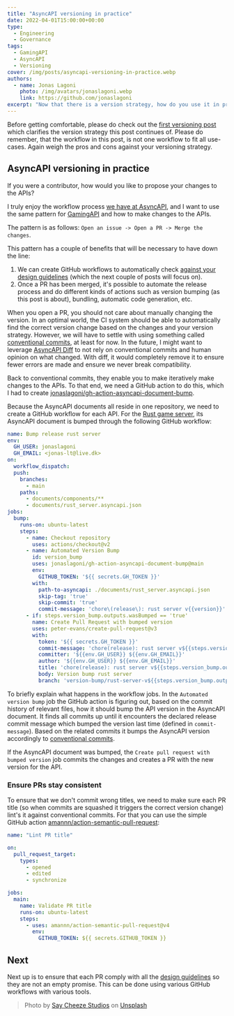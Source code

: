 ```yaml
---
title: "AsyncAPI versioning in practice"
date: 2022-04-01T15:00:00+00:00
type: 
  - Engineering
  - Governance
tags:
  - GamingAPI
  - AsyncAPI
  - Versioning
cover: /img/posts/asyncapi-versioning-in-practice.webp
authors:
  - name: Jonas Lagoni
    photo: /img/avatars/jonaslagoni.webp
    link: https://github.com/jonaslagoni
excerpt: "Now that there is a version strategy, how do you use it in practice?"
---
```


Before getting comfortable, please do check out the [first versioning post](/posts/versioning-is-easy) which clarifies the version strategy this post continues of. Please do remember, that the workflow in this post, is not one workflow to fit all use-cases. Again weigh the pros and cons against your versioning strategy.

## AsyncAPI versioning in practice

If you were a contributor, how would you like to propose your changes to the APIs?

I truly enjoy the workflow process [we have at AsyncAPI](https://github.com/asyncapi/.github/blob/master/CONTRIBUTING.md), and I want to use the same pattern for [GamingAPI](https://gamingapi.org) and how to make changes to the APIs.

The pattern is as follows: `Open an issue -> Open a PR -> Merge the changes`.

This pattern has a couple of benefits that will be necessary to have down the line: 
1. We can create GitHub workflows to automatically check [against your design guidelines](https://eventstack.tech/posts/getting-started-with-governance#consistency) (which the next couple of posts will focus on).
2. Once a PR has been merged, it's possible to automate the release process and do different kinds of actions such as version bumping (as this post is about), bundling, automatic code generation, etc.

When you open a PR, you should not care about manually changing the version. In an optimal world, the CI system should be able to automatically find the correct version change based on the changes and your version strategy. However, we will have to settle with using something called [conventional commits](https://www.conventionalcommits.org/en/v1.0.0/), at least for now. In the future, I might want to leverage [AsyncAPI Diff](https://github.com/asyncapi/diff) to not rely on conventional commits and human opinion on what changed. With diff, it would completely remove it to ensure fewer errors are made and ensure we never break compatibility.

Back to conventional commits, they enable you to make iteratively make changes to the APIs. To that end, we need a GitHub action to do this, which I had to create [jonaslagoni/gh-action-asyncapi-document-bump](https://github.com/jonaslagoni/gh-action-asyncapi-document-bump).

Because the AsyncAPI documents all reside in one repository, we need to create a GitHub workflow for each API. For the [Rust game server](https://github.com/GamingAPI/definitions/blob/main/.github/workflows/bump-rust-server-version.yml), its AsyncAPI document is bumped through the following GitHub workflow: 

```yml
name: Bump release rust server
env:
  GH_USER: jonaslagoni
  GH_EMAIL: <jonas-lt@live.dk>
on:
  workflow_dispatch: 
  push:
    branches:
      - main
    paths:
      - documents/components/**
      - documents/rust_server.asyncapi.json
jobs:
  bump:
    runs-on: ubuntu-latest
    steps:
      - name: Checkout repository
        uses: actions/checkout@v2
      - name: Automated Version Bump
        id: version_bump
        uses: jonaslagoni/gh-action-asyncapi-document-bump@main
        env:
          GITHUB_TOKEN: '${{ secrets.GH_TOKEN }}'
        with:
          path-to-asyncapi: ./documents/rust_server.asyncapi.json
          skip-tag: 'true'
          skip-commit: 'true'
          commit-message: 'chore\(release\): rust server v{{version}}'
      - if: steps.version_bump.outputs.wasBumped == 'true'
        name: Create Pull Request with bumped version
        uses: peter-evans/create-pull-request@v3
        with:
          token: '${{ secrets.GH_TOKEN }}'
          commit-message: 'chore(release): rust server v${{steps.version_bump.outputs.newVersion}}'
          committer: '${{env.GH_USER}} ${{env.GH_EMAIL}}'
          author: '${{env.GH_USER}} ${{env.GH_EMAIL}}'
          title: 'chore(release): rust server v${{steps.version_bump.outputs.newVersion}}'
          body: Version bump rust server
          branch: 'version-bump/rust-server-v${{steps.version_bump.outputs.newVersion}}'
```
To briefly explain what happens in the workflow jobs. In the `Automated version bump` job the GitHub action is figuring out, based on the commit history of relevant files, how it should bump the API version in the AsyncAPI document. It finds all commits up until it encounters the declared release commit message which bumped the version last time (defined in `commit-message`). Based on the related commits it bumps the AsyncAPI version accordingly to [conventional commits](https://www.conventionalcommits.org/en/v1.0.0/).

If the AsyncAPI document was bumped, the `Create pull request with bumped version` job commits the changes and creates a PR with the new version for the API. 

### Ensure PRs stay consistent 
To ensure that we don't commit wrong titles, we need to make sure each PR title (so when commits are squashed it triggers the correct version change) lint's it against conventional commits. For that you can use the simple GitHub action [amannn/action-semantic-pull-request](https://github.com/amannn/action-semantic-pull-request):

```yml
name: "Lint PR title"

on:
  pull_request_target:
    types:
      - opened
      - edited
      - synchronize

jobs:
  main:
    name: Validate PR title
    runs-on: ubuntu-latest
    steps:
      - uses: amannn/action-semantic-pull-request@v4
        env:
          GITHUB_TOKEN: ${{ secrets.GITHUB_TOKEN }}
```

## Next

Next up is to ensure that each PR comply with all the [design guidelines](/posts/getting-started-with-governance#consistency) so they are not an empty promise. This can be done using various GitHub workflows with various tools.

> Photo by <a href="https://unsplash.com/@saycheezestudios?utm_source=unsplash&utm_medium=referral&utm_content=creditCopyText">Say Cheeze Studios</a> on <a href="https://unsplash.com/s/photos/first-second-third?utm_source=unsplash&utm_medium=referral&utm_content=creditCopyText">Unsplash</a>
  